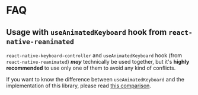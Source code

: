 # FAQ

## Usage with `useAnimatedKeyboard` hook from `react-native-reanimated`[​](/react-native-keyboard-controller/pr-preview/pr-1022/docs/faq.md#usage-with-useanimatedkeyboard-hook-from-react-native-reanimated "Direct link to usage-with-useanimatedkeyboard-hook-from-react-native-reanimated")

`react-native-keyboard-controller` and `useAnimatedKeyboard` hook (from `react-native-reanimated`) ***may*** technically be used together, but it's **highly recommended** to use only one of them to avoid any kind of conflicts.

If you want to know the difference between `useAnimatedKeyboard` and the implementation of this library, please read [this comparison](/react-native-keyboard-controller/pr-preview/pr-1022/docs/recipes/architecture.md#what-is-the-difference-between-useanimatedkeyboard-from-react-native-reanimated-and-this-library).
